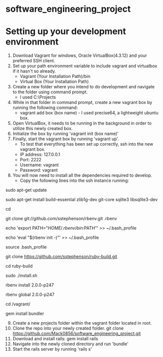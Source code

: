 software_engineering_project
============================

Setting up your development environment
============================
1. Download Vagrant for windows, Oracle VirtualBox(4.3.12) and your preferred SSH client.
2. Set up your path environment variable to include vagrant and virtualbox if it hasn't so already.
   - Vagrant (Your Installation Path)/bin
   - Virtual Box (Your Installation Path)
3. Create a new folder where you intend to do development and navigate to the folder using command prompt.
   - I used C:\Projects
4. While in that folder in command prompt, create a new vagrant box by running the following command:
   - vagrant add box (box name) - I used precise64, a lightweight ubuntu box.
5. Open VirtualBox, it needs to be running in the background in order to utilize this newly created box.
6. Initialize the box by running 'vagrant init (box name)'
7. Finally, start the vagrant box by running 'vagrant up'.
   - To test that everything has been set up correctly, ssh into the new vagrant box.
   - IP address: 127.0.0.1
   - Port: 2222
   - Username: vagrant
   - Password: vagrant
8. You will now need to install all the dependencies required to develop.
   - Copy the following lines into the ssh instance running:

sudo apt-get update

sudo apt-get install build-essential zlib1g-dev git-core sqlite3 libsqlite3-dev

cd

git clone git://github.com/sstephenson/rbenv.git .rbenv

echo 'export PATH="$HOME/.rbenv/bin:$PATH"' >> ~/.bash_profile

echo 'eval "$(rbenv init -)"' >> ~/.bash_profile

source .bash_profile

git clone https://github.com/sstephenson/ruby-build.git

cd ruby-build

sudo ./install.sh

rbenv install 2.0.0-p247

rbenv global 2.0.0-p247

cd /vagrant/

gem install bundler

9. Create a new projects folder within the vagrant folder located in root.
10. Clone the repo into your newly created folder. git clone https://github.com/Mack0856/software_engineering_project.git
10. Download and install rails: gem install rails
11. Navigate into the newly cloned directory and run 'bundle'
12. Start the rails server by running 'rails s'
